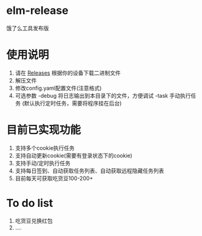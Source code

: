 # elm-release
 饿了么工具发布版

# 使用说明

1. 请在 [Releases](https://github.com/zelang/elm-release/releases) 根据你的设备下载二进制文件
2. 解压文件
3. 修改config.yaml配置文件(注意格式)
4. 可选参数 -debug 将日志输出到本目录下的文件，方便调试 -task 手动执行任务 (默认执行定时任务，需要将程序挂在后台)

# 目前已实现功能

1. 支持多个cookie执行任务
2. 支持自动更新cookie(需要有登录状态下的cookie)
3. 支持手动/定时执行任务
4. 支持每日签到、自动获取任务列表、自动获取远程隐藏任务列表
5. 目前每天可获取吃货豆100-200+

# To do list

1. 吃货豆兑换红包
2. ....